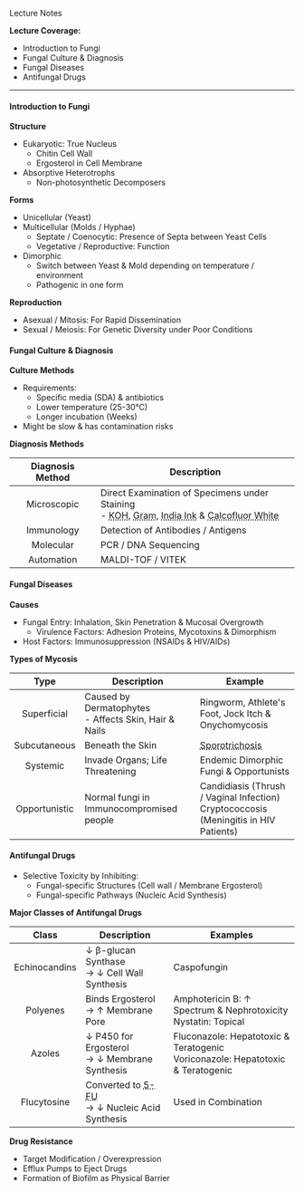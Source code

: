 Lecture Notes

**Lecture Coverage:**
- Introduction to Fungi
- Fungal Culture & Diagnosis
- Fungal Diseases
- Antifungal Drugs

---
#### **Introduction to Fungi**
**Structure**
- Eukaryotic: True Nucleus
	- Chitin Cell Wall
	- Ergosterol in Cell Membrane
- Absorptive Heterotrophs
	- Non-photosynthetic Decomposers

**Forms**
- Unicellular (Yeast)
- Multicellular (Molds / Hyphae)
	- Septate / Coenocytic: Presence of Septa between Yeast Cells
	- Vegetative / Reproductive: Function
- Dimorphic
	- Switch between Yeast & Mold depending on temperature / environment
	- Pathogenic in one form

**Reproduction**
- Asexual / Mitosis: For Rapid Dissemination
- Sexual / Meiosis: For Genetic Diversity under Poor Conditions


#### **Fungal Culture & Diagnosis**
**Culture Methods**
- Requirements:
	- Specific media (SDA) & antibiotics
	- Lower temperature (25-30°C)
	- Longer incubation (Weeks)
- Might be slow & has contamination risks

**Diagnosis Methods**

| Diagnosis Method | Description                                                                                                                                                                                                                                |
| :--------------: | ------------------------------------------------------------------------------------------------------------------------------------------------------------------------------------------------------------------------------------------ |
|   Microscopic    | Direct Examination of Specimens under Staining<br>- <abbr Title="Clears Keratin">KOH</abbr>, <abbr Title="Mold = Gram +">Gram</abbr>, <abbr Title="Capsules (e.g. Cryptococcus)">India Ink</abbr> & <abbr Title="">Calcofluor White</abbr> |
|    Immunology    | Detection of Antibodies / Antigens                                                                                                                                                                                                         |
|    Molecular     | PCR / DNA Sequencing                                                                                                                                                                                                                       |
|    Automation    | MALDI-TOF / VITEK                                                                                                                                                                                                                          |


#### **Fungal Diseases**
**Causes**
- Fungal Entry: Inhalation, Skin Penetration & Mucosal Overgrowth
	- Virulence Factors: Adhesion Proteins, Mycotoxins & Dimorphism
- Host Factors: Immunosuppression (NSAIDs & HIV/AIDs)

**Types of Mycosis**

|     Type      | Description                                             | Example                                                                                 |
| :-----------: | ------------------------------------------------------- | --------------------------------------------------------------------------------------- |
|  Superficial  | Caused by Dermatophytes<br>- Affects Skin, Hair & Nails | Ringworm, Athlete's Foot, Jock Itch & Onychomycosis                                     |
| Subcutaneous  | Beneath the Skin                                        | <abbr Title="Rose Gardener's Disease">Sporotrichosis</abbr>                             |
|   Systemic    | Invade Organs; Life Threatening                         | Endemic Dimorphic Fungi & Opportunists                                                  |
| Opportunistic | Normal fungi in Immunocompromised people                | Candidiasis (Thrush / Vaginal Infection)<br>Cryptococcosis (Meningitis in HIV Patients) |


#### **Antifungal Drugs**
- Selective Toxicity by Inhibiting:
	- Fungal-specific Structures (Cell wall / Membrane Ergosterol)
	- Fungal-specific Pathways (Nucleic Acid Synthesis)

**Major Classes of Antifungal Drugs**

|     Class     | Description                                                                         | Examples                                                                          |
| :-----------: | ----------------------------------------------------------------------------------- | --------------------------------------------------------------------------------- |
| Echinocandins | ↓ β-glucan Synthase<br>→ ↓ Cell Wall Synthesis                                      | Caspofungin                                                                       |
|   Polyenes    | Binds Ergosterol<br>→ ↑ Membrane Pore                                               | Amphotericin B: ↑ Spectrum & Nephrotoxicity<br>Nystatin: Topical                  |
|    Azoles     | ↓ P450 for Ergosterol<br>→ ↓ Membrane Synthesis                                     | Fluconazole: Hepatotoxic & Teratogenic<br>Voriconazole: Hepatotoxic & Teratogenic |
|  Flucytosine  | Converted to <abbr Title="5-Fluorouracil">5-FU</abbr><br>→ ↓ Nucleic Acid Synthesis | Used in Combination                                                               |

**Drug Resistance**
- Target Modification / Overexpression
- Efflux Pumps to Eject Drugs
- Formation of Biofilm as Physical Barrier